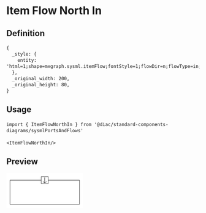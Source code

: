 # Item Flow North In

## Definition

```
{
  _style: { 
    entity: 'html=1;shape=mxgraph.sysml.itemFlow;fontStyle=1;flowDir=n;flowType=in;whiteSpace=wrap;align=center;',
  },
  _original_width: 200,
  _original_height: 80,
}
```

## Usage

```
import { ItemFlowNorthIn } from '@diac/standard-components-diagrams/sysmlPortsAndFlows'

<ItemFlowNorthIn/>
```

## Preview

<img src="./item-flow-north-in.png" width="200"/>
